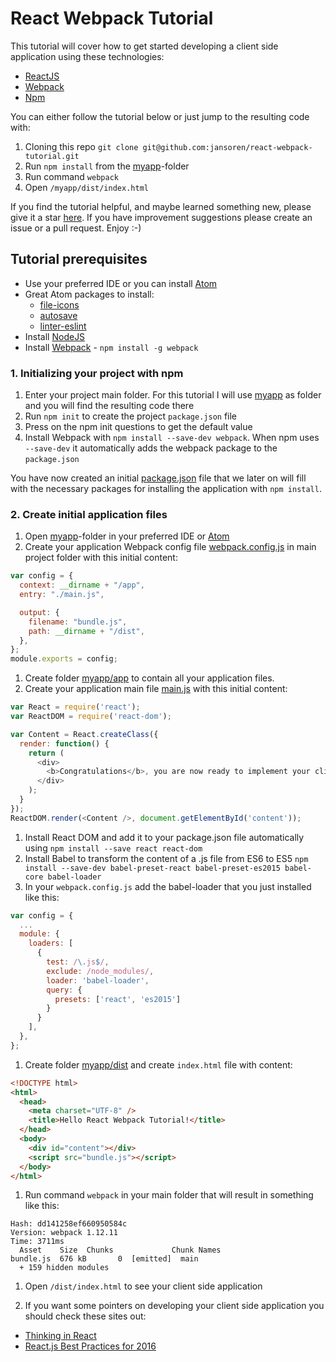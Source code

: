 # React Webpack Tutorial

This tutorial will cover how to get started developing a client side application using these technologies:
- [ReactJS](https://facebook.github.io/react/)
- [Webpack](https://webpack.github.io/)
- [Npm](https://docs.npmjs.com/getting-started/what-is-npm)

You can either follow the tutorial below or just jump to the resulting code with:

1. Cloning this repo `git clone git@github.com:jansoren/react-webpack-tutorial.git`
1. Run `npm install` from the [myapp](https://github.com/jansoren/react-webpack-tutorial/tree/master/myapp)-folder
1. Run command `webpack`
1. Open `/myapp/dist/index.html`

If you find the tutorial helpful, and maybe learned something new, please give it a star [here](https://github.com/jansoren/react-webpack-tutorial).
If you have improvement suggestions please create an issue or a pull request. Enjoy :-)

## Tutorial prerequisites

- Use your preferred IDE or you can install [Atom](https://atom.io/)
- Great Atom packages to install:
  - [file-icons](https://github.com/file-icons/atom)
  - [autosave](https://github.com/atom/autosave)
  - [linter-eslint](https://github.com/AtomLinter/linter-eslint)
- Install [NodeJS](https://nodejs.org/en/download/)
- Install [Webpack](https://webpack.github.io/) - `npm install -g webpack`

### 1. Initializing your project with npm

1. Enter your project main folder. For this tutorial I will use [myapp](https://github.com/jansoren/react-webpack-tutorial/tree/master/myapp) as folder and you will find the resulting code there
1. Run `npm init` to create the project `package.json` file
1. Press <enter> on the npm init questions to get the default value
1. Install Webpack with `npm install --save-dev webpack`. When npm uses `--save-dev` it automatically adds the webpack package to the `package.json`

You have now created an initial [package.json](https://github.com/jansoren/react-webpack-tutorial/tree/master/myapp/package.json) file that we later on will fill with the necessary packages for installing the application with `npm install`.

### 2. Create initial application files

1. Open [myapp](https://github.com/jansoren/react-webpack-tutorial/tree/master/myapp)-folder in your preferred IDE or [Atom](https://atom.io/)
1. Create your application Webpack config file [webpack.config.js](https://github.com/jansoren/react-webpack-tutorial/tree/master/myapp/webpack.config.js) in main project folder with this initial content:
  ```javascript
  var config = {
    context: __dirname + "/app",
    entry: "./main.js",

    output: {
      filename: "bundle.js",
      path: __dirname + "/dist",
    },
  };
  module.exports = config;
  ```

1. Create folder [myapp/app](https://github.com/jansoren/react-webpack-tutorial/tree/master/myapp/app) to contain all your application files.
1. Create your application main file [main.js](https://github.com/jansoren/react-webpack-tutorial/tree/master/myapp/app/main.js) with this initial content:
  ```javascript
  var React = require('react');
  var ReactDOM = require('react-dom');

  var Content = React.createClass({
    render: function() {
      return (
        <div>
          <b>Congratulations</b>, you are now ready to implement your client side application! Enjoy :-)
        </div>
      );
    }
  });
  ReactDOM.render(<Content />, document.getElementById('content'));
  ```

1. Install React DOM and add it to your package.json file automatically using `npm install --save react react-dom`
1. Install Babel to transform the content of a .js file from ES6 to ES5 `npm install --save-dev babel-preset-react babel-preset-es2015 babel-core babel-loader`
1. In your `webpack.config.js` add the babel-loader that you just installed like this:
  ```javascript
  var config = {
    ...
    module: {
      loaders: [
        {
          test: /\.js$/,
          exclude: /node_modules/,
          loader: 'babel-loader',
          query: {
            presets: ['react', 'es2015']
          }
        }
      ],
    },
  };
  ```

1. Create folder [myapp/dist](https://github.com/jansoren/react-webpack-tutorial/tree/master/myapp/dist) and create `index.html` file with content:
  ```html
  <!DOCTYPE html>
  <html>
    <head>
      <meta charset="UTF-8" />
      <title>Hello React Webpack Tutorial!</title>
    </head>
    <body>
      <div id="content"></div>
      <script src="bundle.js"></script>
    </body>
  </html>
  ```

1. Run command `webpack` in your main folder that will result in something like this:
  ```
  Hash: dd141258ef660950584c
  Version: webpack 1.12.11
  Time: 3711ms
    Asset    Size  Chunks             Chunk Names
  bundle.js  676 kB       0  [emitted]  main
    + 159 hidden modules
  ```

1. Open `/dist/index.html` to see your client side application

1. If you want some pointers on developing your client side application you should check these sites out:
  - [Thinking in React](https://facebook.github.io/react/docs/thinking-in-react.html)
  - [React.js Best Practices for 2016](https://blog.risingstack.com/react-js-best-practices-for-2016/)
